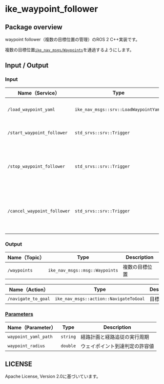 # ike_waypoint_follower

## Package overview
waypoint follower（複数の目標位置の管理）のROS 2 C++実装です。

複数の目標位置[`ike_nav_msgs/Waypoints`](https://github.com/uhobeike/ike_nav/blob/main/ike_nav_msgs/msg/Waypoints.msg)を通過するようにします。

## Input / Output

### Input

| **Name（Service）** | **Type**                                          | **Description**                             | 
| ------------- | --------------------------------------------- | --------------------------------------- | 
| `/load_waypoint_yaml`          | `ike_nav_msgs::srv::LoadWaypointYaml`                  | ウェイポイントの読み込み         |
| `/start_waypoint_follower`          | `std_srvs::srv::Trigger`                  |   waypoint followerの開始       | 
| `/stop_waypoint_follower`          | `std_srvs::srv::Trigger`                  | waypoint followerの停止（再開すると停止前の通過点から開始）       |
| `/cancel_waypoint_follower`          | `std_srvs::srv::Trigger`                  | waypoint followerの終了（再開すると最初の通過点から開始）         |

### Output

| **Name（Topic）**        | **Type**                                 | **Description**                                      | 
| -------------------- | ------------------------------------ | ------------------------------------------------ | 
| `/waypoints`          | `ike_nav_msgs::msg::Waypoints`                  | 複数の目標位置         | 

| **Name（Action）** | **Type**                                          | **Description**                             | 
| ------------- | --------------------------------------------- | --------------------------------------- | 
| `/navigate_to_goal`          | `ike_nav_msgs::action::NavigateToGoal`                  | 目標位置         | 

### [Parameters](../ike_nav_parameters/config/ike_waypoint_follower_parameter.yaml)

| **Name（Parameter）**   | **Type**        | **Description**            | 
| ------------------- | ----------- | ---------------------- | 
| `waypoint_yaml_path`           | `string` |      経路計画と経路追従の実行周期      | 
| `waypoint_radius`           | `double` | ウェイポイント到達判定の許容値           | 

## LICENSE

Apache License, Version 2.0に基づいています。
